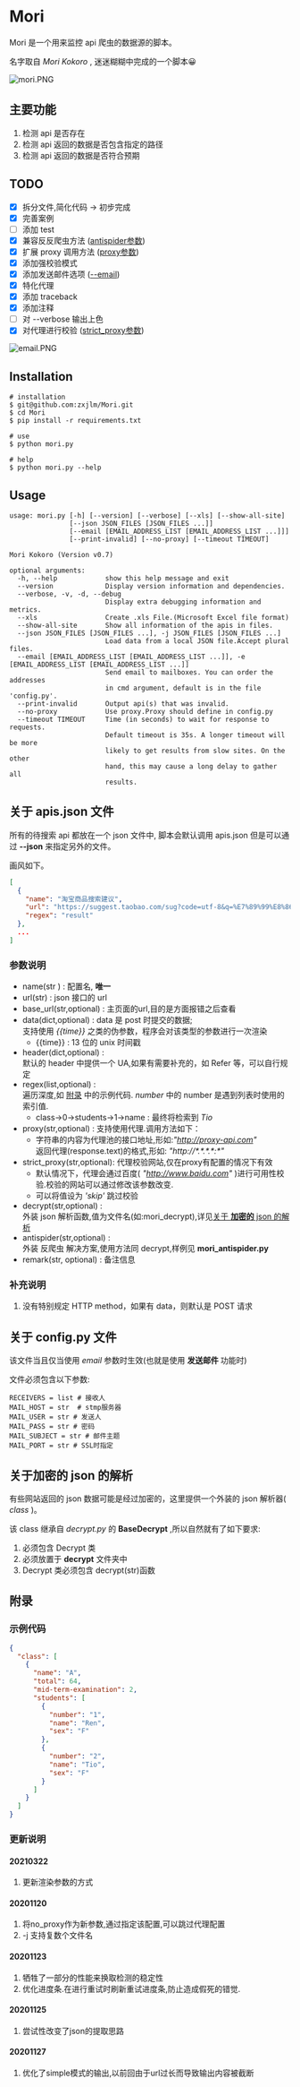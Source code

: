 # Mori

Mori 是一个用来监控 api 爬虫的数据源的脚本。

名字取自 _Mori Kokoro_ , 迷迷糊糊中完成的一个脚本😀

![mori.PNG](https://i.loli.net/2020/11/04/2rd9oFCMbUG7lLj.png)

## 主要功能

1. 检测 api 是否存在
2. 检测 api 返回的数据是否包含指定的路径
3. 检测 api 返回的数据是否符合预期

## TODO

- [x] 拆分文件,简化代码 -> 初步完成
- [x] 完善案例
- [ ] 添加 test
- [x] 兼容反反爬虫方法 ([antispider参数](#参数说明))
- [x] 扩展 proxy 调用方法 ([proxy参数](#参数说明))
- [x] 添加强校验模式
- [x] 添加发送邮件选项 ([--email](#关于-configpy-文件))
- [x] 特化代理
- [x] 添加 traceback
- [x] 添加注释
- [ ] 对 --verbose 输出上色
- [x] 对代理进行校验 ([strict_proxy参数](#参数说明))

![email.PNG](https://i.loli.net/2020/11/06/1uxYtDOUyAWdkEa.png)

## Installation

```shell
# installation
$ git@github.com:zxjlm/Mori.git
$ cd Mori
$ pip install -r requirements.txt

# use
$ python mori.py

# help
$ python mori.py --help
```

## Usage

```shell
usage: mori.py [-h] [--version] [--verbose] [--xls] [--show-all-site]
               [--json JSON_FILES [JSON_FILES ...]]
               [--email [EMAIL_ADDRESS_LIST [EMAIL_ADDRESS_LIST ...]]]
               [--print-invalid] [--no-proxy] [--timeout TIMEOUT]

Mori Kokoro (Version v0.7)

optional arguments:
  -h, --help            show this help message and exit
  --version             Display version information and dependencies.
  --verbose, -v, -d, --debug
                        Display extra debugging information and metrics.
  --xls                 Create .xls File.(Microsoft Excel file format)
  --show-all-site       Show all information of the apis in files.
  --json JSON_FILES [JSON_FILES ...], -j JSON_FILES [JSON_FILES ...]
                        Load data from a local JSON file.Accept plural files.
  --email [EMAIL_ADDRESS_LIST [EMAIL_ADDRESS_LIST ...]], -e [EMAIL_ADDRESS_LIST [EMAIL_ADDRESS_LIST ...]]
                        Send email to mailboxes. You can order the addresses
                        in cmd argument, default is in the file 'config.py'.
  --print-invalid       Output api(s) that was invalid.
  --no-proxy            Use proxy.Proxy should define in config.py
  --timeout TIMEOUT     Time (in seconds) to wait for response to requests.
                        Default timeout is 35s. A longer timeout will be more
                        likely to get results from slow sites. On the other
                        hand, this may cause a long delay to gather all
                        results.
```

## 关于 apis.json 文件

所有的待搜索 api 都放在一个 json 文件中, 脚本会默认调用 apis.json 但是可以通过 **--json** 来指定另外的文件。

画风如下。

```json
[
  {
    "name": "淘宝商品搜索建议",
    "url": "https://suggest.taobao.com/sug?code=utf-8&q=%E7%89%99%E8%86%8F",
    "regex": "result"
  },
  ...
]
```

### 参数说明

- name(str ) : 配置名, **唯一**
- url(str) : json 接口的 url
- base_url(str,optional) : 主页面的url,目的是方面报错之后查看
- data(dict,optional) : data 是 post 时提交的数据;  
  支持使用 _{{time}}_ 之类的伪参数，程序会对该类型的参数进行一次渲染
  - {{time}} : 13 位的 unix 时间戳
- header(dict,optional) :  
  默认的 header 中提供一个 UA,如果有需要补充的，如 Refer 等，可以自行规定
- regex(list,optional) :  
  遍历深度,如 [附录](#附录) 中的示例代码. $number$ 中的 number 是遇到列表时使用的索引值.
  - class->$0$->students->$1$->name : 最终将检索到 _Tio_
- proxy(str,optional) : 支持使用代理.调用方法如下：
  - 字符串的内容为代理池的接口地址,形如:_"http://proxy-api.com"_  
    返回代理(response.text)的格式,形如: _"http://\*.\*.\*.\*:\*"_
- strict_proxy(str,optional): 代理校验网站,仅在proxy有配置的情况下有效
  - 默认情况下，代理会通过百度( _"http://www.baidu.com"_ )进行可用性校验.校验的网站可以通过修改该参数改变.
  - 可以将值设为 _'skip'_ 跳过校验
- decrypt(str,optional) :  
  外装 json 解析函数,值为文件名(如:mori_decrypt),详见[关于 **加密的** json 的解析](#关于加密的-json-的解析)
- antispider(str,optional) :  
  外装 反爬虫 解决方案,使用方法同 decrypt,样例见 **mori_antispider.py**
- remark(str, optional) : 备注信息

### 补充说明

1. 没有特别规定 HTTP method，如果有 data，则默认是 POST 请求

## 关于 config.py 文件

该文件当且仅当使用 _email_ 参数时生效(也就是使用 **发送邮件** 功能时)

文件必须包含以下参数:

```shell
RECEIVERS = list # 接收人
MAIL_HOST = str  # stmp服务器
MAIL_USER = str # 发送人
MAIL_PASS = str # 密码
MAIL_SUBJECT = str # 邮件主题
MAIL_PORT = str # SSL时指定
```

## 关于加密的 json 的解析

有些网站返回的 json 数据可能是经过加密的，这里提供一个外装的 json 解析器( _class_ )。

该 class 继承自 _decrypt.py_ 的 **BaseDecrypt** ,所以自然就有了如下要求:

1. 必须包含 Decrypt 类
2. 必须放置于 **decrypt** 文件夹中
3. Decrypt 类必须包含 decrypt(str)函数

## 附录

### 示例代码

```json
{
  "class": [
    {
      "name": "A",
      "total": 64,
      "mid-term-examination": 2,
      "students": [
        {
          "number": "1",
          "name": "Ren",
          "sex": "F"
        },
        {
          "number": "2",
          "name": "Tio",
          "sex": "F"
        }
      ]
    }
  ]
}
```

### 更新说明

#### 20210322
1. 更新渲染参数的方式

#### 20201120
1. 将no_proxy作为新参数,通过指定该配置,可以跳过代理配置
2. -j 支持复数个文件名

#### 20201123
1. 牺牲了一部分的性能来换取检测的稳定性
2. 优化进度条.在进行重试时刷新重试进度条,防止造成假死的错觉.

#### 20201125
1. 尝试性改变了json的提取思路

#### 20201127
1. 优化了simple模式的输出,以前回由于url过长而导致输出内容被截断